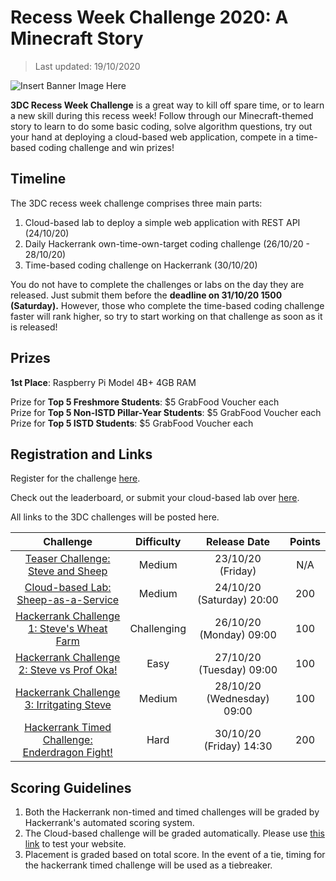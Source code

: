 # Recess Week Challenge 2020: A Minecraft Story

> Last updated: 19/10/2020

![Insert Banner Image Here](/imgs/recess_week_challenge/recess.png)

**3DC Recess Week Challenge** is a great way to kill off spare time, or to learn a new skill during this recess week! Follow through our Minecraft-themed story to learn to do some basic coding, solve algorithm questions, try out your hand at deploying a cloud-based web application, compete in a time-based coding challenge and win prizes!

## Timeline

The 3DC recess week challenge comprises three main parts:

1. Cloud-based lab to deploy a simple web application with REST API (24/10/20)
2. Daily Hackerrank own-time-own-target coding challenge (26/10/20 - 28/10/20)
3. Time-based coding challenge on Hackerrank (30/10/20)

You do not have to complete the challenges or labs on the day they are released. Just submit them before the **deadline on 31/10/20 1500 (Saturday).** However, those who complete the time-based coding challenge faster will rank higher, so try to start working on that challenge as soon as it is released!

## Prizes

**1st Place**: Raspberry Pi Model 4B+ 4GB RAM

Prize for **Top 5 Freshmore Students**: $5 GrabFood Voucher each  
Prize for **Top 5 Non-ISTD Pillar-Year Students**: $5 GrabFood Voucher each  
Prize for **Top 5 ISTD Students**: $5 GrabFood Voucher each

## Registration and Links

Register for the challenge [here](https://forms.office.com/Pages/ResponsePage.aspx?id=drd2NJDpck-5UGJImDFiPT7laIF8QHhDuji50dJ_xY1UQzNHRzNSRTFBMzBISkw4VUdIWE81TjFSSC4u).

Check out the leaderboard, or submit your cloud-based lab over [here](https://3dc-recess-week-web.azurewebsites.net/Leaderboard).

All links to the 3DC challenges will be posted here.

|                                                 Challenge                                                 | Difficulty  |        Release Date        | Points |
| :-------------------------------------------------------------------------------------------------------: | :---------: | :------------------------: | :----: |
|     [Teaser Challenge: Steve and Sheep](https://www.hackerrank.com/3dc-recess-week-minecraft-teaser)      |   Medium    |     23/10/20 (Friday)      |  N/A   |
|          [Cloud-based Lab: Sheep-as-a-Service](/Recess_Week_Challenge_Stuff/cloud_based_lab.md)           |   Medium    | 24/10/20 (Saturday) 20:00  |  200   |
|          [Hackerrank Challenge 1: Steve's Wheat Farm](https://www.hackerrank.com/3dcrecessweek)           | Challenging |  26/10/20 (Monday) 09:00   |  100   |
|          [Hackerrank Challenge 2: Steve vs Prof Oka!](https://www.hackerrank.com/3dcrecessweek)           |    Easy     |  27/10/20 (Tuesday) 09:00  |  100   |
|           [Hackerrank Challenge 3: Irritgating Steve](https://www.hackerrank.com/3dcrecessweek)           |   Medium    | 28/10/20 (Wednesday) 09:00 |  100   |
| [Hackerrank Timed Challenge: Enderdragon Fight!](https://www.hackerrank.com/contests/3dcrecessweekfinal/) |    Hard     |  30/10/20 (Friday) 14:30   |  200   |

## Scoring Guidelines

1. Both the Hackerrank non-timed and timed challenges will be graded by Hackerrank's automated scoring system.
2. The Cloud-based challenge will be graded automatically. Please use [this link](https://3dc-recess-week-web.azurewebsites.net/) to test your website.
3. Placement is graded based on total score. In the event of a tie, timing for the hackerrank timed challenge will be used as a tiebreaker.
